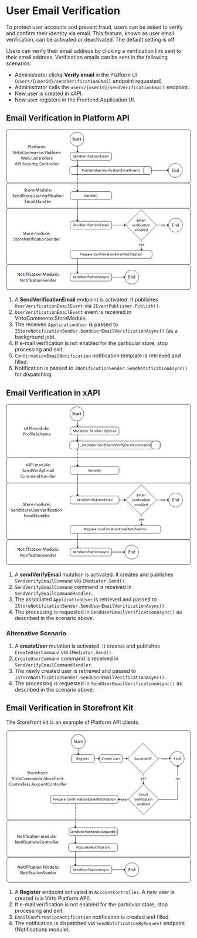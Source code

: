 # User Email Verification

To protect user accounts and prevent fraud, users can be asked to verify and confirm their identity via email. This feature, known as user email verification, can be activated or deactivated. The default setting is off.

Users can verify their email address by clicking a verification link sent to their email address. Verification emails can be sent in the following scenarios:

* Administrator clicks **Verify email** in the Platform UI (`users/{userId}/sendVerificationEmail` endpoint requested).
* Administrator calls the `users/{userId}/sendVerificationEmail` endpoint.
* New user is created in xAPI.
* New user registers in the Frontend Application UI.

## Email Verification in Platform API

![Email verification in Platform](media/email-verification.png)

1. A **SendVerificationEmail** endpoint is activated. It publishes `UserVerificationEmailEvent` via `IEventPublisher.Publish()`.
1. `UserVerificationEmailEvent` event is received in VirtoCommerce.StoreModule.
1. The received `ApplicationUser` is passed to `IStoreNotificationSender.SendUserEmailVerificationAsync()` (as a background job).
1. If e-mail verification is not enabled for the particular store, stop processing and exit.
1. `ConfirmationEmailNotification` notification template is retrieved and filled.
1. Notification is passed to `INotificationSender.SendNotificationAsync()` for dispatching.

## Email Verification in xAPI

![Email verification in xAPI](media/email-verification-1.png)

1. A **sendVerifyEmail** mutation is activated. It creates and publishes `SendVerifyEmailCommand` via `IMediator.Send()`.
1. `SendVerifyEmailCommand` command is received in `SendVerifyEmailCommandHandler`.
1. The associated `ApplicationUser` is retrieved and passed to `IStoreNotificationSender.SendUserEmailVerificationAsync()`.
1. The processing is requested in `SendUserEmailVerificationAsync()` as described in the scenario above.

### Alternative Scenario

1. A **createUser** mutation is activated. It creates and publishes `CreateUserCommand` via `IMediator.Send()`.
1. `CreateUserCommand` command is received in `SendVerifyEmailCommandHandler`.
1. The newly created user is retrieved and passed to `IStoreNotificationSender.SendUserEmailVerificationAsync()`.
1. The processing is requested in `SendUserEmailVerificationAsync()` as described in the scenario above.


## Email Verification in Storefront Kit

The Storefront kit is an example of Platform API clients.

![Email verification in Storefront](media/email-verification-2.png)

1. A **Register** endpoint activated in `AccountController`. A new user is created (via Virto Platform API).
1. If e-mail verification is not enabled for the particular store, stop processing and exit.
1. `EmailConfirmationNotification` notification is created and filled.
1. The notification is dispatched via `SendNotificationByRequest` endpoint (Notifications module).

